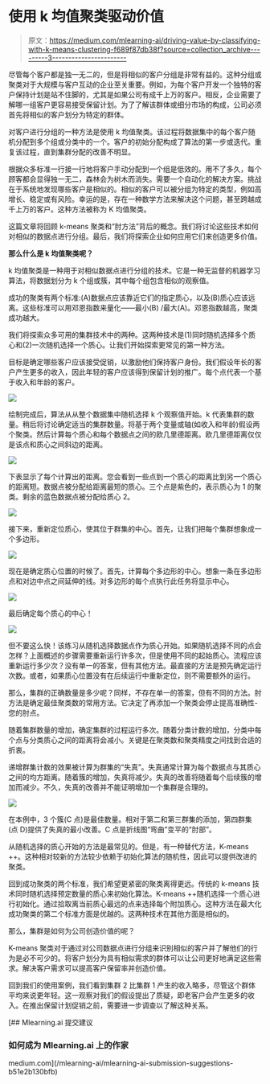 # 使用 k 均值聚类驱动价值

> 原文：<https://medium.com/mlearning-ai/driving-value-by-classifying-with-k-means-clustering-f689f87db38f?source=collection_archive---------3----------------------->

尽管每个客户都是独一无二的，但是将相似的客户分组是非常有益的。这种分组或聚类对于大规模与客户互动的企业至关重要。例如，为每个客户开发一个独特的客户保持计划是站不住脚的，尤其是如果公司有成千上万的客户。相反，企业需要了解哪一组客户更容易接受保留计划。为了了解该群体或细分市场的构成，公司必须首先将相似的客户划分为特定的群体。

对客户进行分组的一种方法是使用 k 均值聚类。该过程将数据集中的每个客户随机分配到多个组或分类中的一个。客户的初始分配构成了算法的第一步或迭代。重复该过程，直到集群分配的改善不明显。

根据众多标准一行接一行地将客户手动分配到一个组是低效的。用不了多久，每个顾客都会显得独一无二，森林会为树木而消失。需要一个自动化的解决方案。挑战在于系统地发现哪些客户是相似的。相似的客户可以被分组为特定的类型，例如高增长、稳定或有风险。幸运的是，存在一种数学方法来解决这个问题，甚至跨越成千上万的客户。这种方法被称为 K 均值聚类。

这篇文章将回顾 k-means 聚类和“肘方法”背后的概念。我们将讨论这些技术如何对相似的数据点进行分组。最后，我们将探索企业如何应用它们来创造更多价值。

**那么什么是 k 均值聚类呢？**

k 均值聚类是一种用于对相似数据点进行分组的技术。它是一种无监督的机器学习算法，将数据划分为 k 个组或簇，其中每个组包含相似的观察值。

成功的聚类有两个标准:(A)数据点应该靠近它们的指定质心，以及(B)质心应该远离。这些标准可以用邓恩指数来量化——最小(B) /最大(A)。邓恩指数越高，聚类成功越大。

我们将探索众多可用的集群技术中的两种。这两种技术是(1)同时随机选择多个质心和(2)一次随机选择一个质心。让我们开始探索更常见的第一种方法。

目标是确定哪些客户应该接受促销，以激励他们保持客户身份。我们假设年长的客户产生更多的收入，因此年轻的客户应该得到保留计划的推广。每个点代表一个基于收入和年龄的客户。

![](img/49b7f81dbc89152ae4024e2d1af93012.png)

绘制完成后，算法从从整个数据集中随机选择 k 个观察值开始。k 代表集群的数量。稍后将讨论确定适当的集群数量。将基于两个变量或轴(如收入和年龄)假设两个聚类。然后计算每个质心和每个数据点之间的欧几里德距离。欧几里德距离仅仅是该点和质心之间斜边的距离。

![](img/e3a99ef133fa56eb152e5a80a2edd569.png)

下表显示了每个计算出的距离。您会看到一些点到一个质心的距离比到另一个质心的距离短。数据点被分配给距离最短的质心。三个点是紫色的，表示质心为 1 的聚类。剩余的蓝色数据点被分配给质心 2。

![](img/501f37d2d0ec0ec2821327167b4b167c.png)

接下来，重新定位质心，使其位于群集的中心。首先，让我们把每个集群想象成一个多边形。

![](img/b492d6031d8bd81d020578459199305a.png)

现在是确定质心位置的时候了。首先，计算每个多边形的中心。想象一条在多边形点和对边中点之间延伸的线。对多边形的每个点执行此任务将显示中心。

![](img/825d93da3e81f6fdd64d3f3f579bc356.png)

最后确定每个质心的中心！

![](img/ca85fbc95107ed9796146b4c34b8fc20.png)

但不要这么快！该练习从随机选择数据点作为质心开始。如果随机选择不同的点会怎样？上面概述的步骤需要重新运行许多次，但是使用不同的起始质心。流程应该重新运行多少次？没有单一的答案，但有其他方法。最直接的方法是预先确定运行次数。或者，如果质心位置没有在后续运行中重新定位，则不需要额外的运行。

那么，集群的正确数量是多少呢？同样，不存在单一的答案，但有不同的方法。肘方法是确定最佳聚类数的常用方法。它决定了再添加一个聚类会停止提高准确性-您的肘点。

随着集群数量的增加，确定集群的过程运行多次。随着分类计数的增加，分类中每个点与分类质心之间的距离将会减小。关键是在聚类数和聚类精度之间找到合适的折衷。

递增群集计数的效果被计算为群集的“失真”。失真通常计算为每个数据点与其质心之间的均方距离。随着簇的增加，失真将减少。失真的改善将随着每个后续簇的增加而减少。不久，失真的改善并不能证明增加一个集群是合理的。

![](img/f97f0d62af3e586aacb46c627dce7bd9.png)

在本例中，3 个簇(C 点)是最佳数量。相对于第二和第三群集的添加，第四群集(点 D)提供了失真的最小改善。C 点是折线图“弯曲”变平的“肘部”。

从随机选择的质心开始的方法是最常见的。但是，有一种替代方法，K-means ++。这种相对较新的方法较少依赖于初始化算法的随机性，因此可以提供改进的聚类。

回到成功聚类的两个标准，我们希望更紧密的聚类离得更远。传统的 k-means 技术同时随机选择预定数量的质心来初始化算法。K-means ++随机选择一个质心进行初始化。通过拾取离当前质心最远的点来选择每个附加质心。这种方法在最大化成功聚类的第二个标准方面是优越的。这两种技术在其他方面是相似的。

那么，集群是如何为公司创造价值的呢？

K-means 聚类对于通过对公司数据点进行分组来识别相似的客户并了解他们的行为是必不可少的。将客户划分为具有相似需求的群体可以让公司更好地满足这些需求。解决客户需求可以提高客户保留率并创造价值。

回到我们的使用案例，我们看到集群 2 比集群 1 产生的收入略多，尽管这个群体平均来说更年轻。这一观察对我们的假设提出了质疑，即老客户会产生更多的收入。在推出保留计划促销之前，需要进一步调查以了解这种关系。

[](/mlearning-ai/mlearning-ai-submission-suggestions-b51e2b130bfb) [## Mlearning.ai 提交建议

### 如何成为 Mlearning.ai 上的作家

medium.com](/mlearning-ai/mlearning-ai-submission-suggestions-b51e2b130bfb)